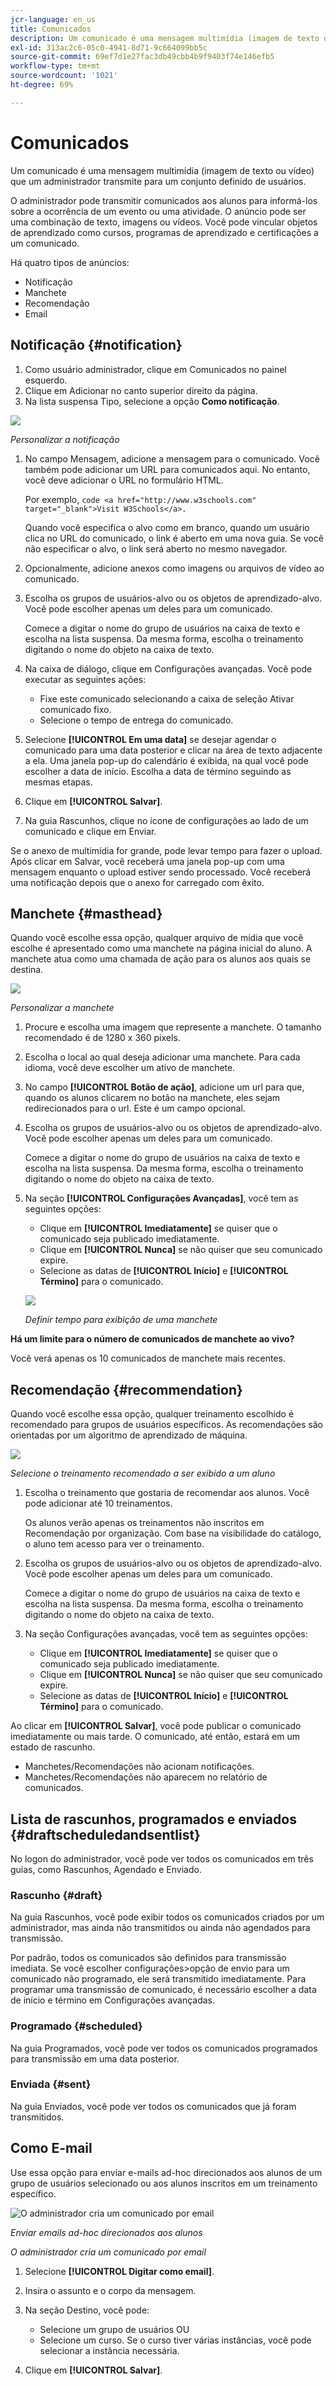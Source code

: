 ```yaml
---
jcr-language: en_us
title: Comunicados
description: Um comunicado é uma mensagem multimídia (imagem de texto ou vídeo) que um administrador transmite para um conjunto definido de usuários.
exl-id: 313ac2c6-05c0-4941-8d71-9c664099bb5c
source-git-commit: 69ef7d1e27fac3db49cbb4b9f9403f74e146efb5
workflow-type: tm+mt
source-wordcount: '1021'
ht-degree: 69%

---
```


# Comunicados

Um comunicado é uma mensagem multimídia (imagem de texto ou vídeo) que um administrador transmite para um conjunto definido de usuários.

O administrador pode transmitir comunicados aos alunos para informá-los sobre a ocorrência de um evento ou uma atividade. O anúncio pode ser uma combinação de texto, imagens ou vídeos. Você pode vincular objetos de aprendizado como cursos, programas de aprendizado e certificações a um comunicado.

Há quatro tipos de anúncios:

* Notificação
* Manchete
* Recomendação
* Email

## Notificação {#notification}

1. Como usuário administrador, clique em Comunicados no painel esquerdo.
1. Clique em Adicionar no canto superior direito da página.
1. Na lista suspensa Tipo, selecione a opção **Como notificação**.

![](assets/as-notofocation.png)

*Personalizar a notificação*

1. No campo Mensagem, adicione a mensagem para o comunicado. Você também pode adicionar um URL para comunicados aqui. No entanto, você deve adicionar o URL no formulário HTML.

   Por exemplo, `code <a href="http://www.w3schools.com" target="_blank">Visit W3Schools</a>.`

   Quando você especifica o alvo como em branco, quando um usuário clica no URL do comunicado, o link é aberto em uma nova guia. Se você não especificar o alvo, o link será aberto no mesmo navegador.

1. Opcionalmente, adicione anexos como imagens ou arquivos de vídeo ao comunicado.
1. Escolha os grupos de usuários-alvo ou os objetos de aprendizado-alvo. Você pode escolher apenas um deles para um comunicado.

   Comece a digitar o nome do grupo de usuários na caixa de texto e escolha na lista suspensa. Da mesma forma, escolha o treinamento digitando o nome do objeto na caixa de texto.

1. Na caixa de diálogo, clique em Configurações avançadas. Você pode executar as seguintes ações:

   * Fixe este comunicado selecionando a caixa de seleção Ativar comunicado fixo.
   * Selecione o tempo de entrega do comunicado.

1. Selecione **[!UICONTROL Em uma data]** se desejar agendar o comunicado para uma data posterior e clicar na área de texto adjacente a ela. Uma janela pop-up do calendário é exibida, na qual você pode escolher a data de início. Escolha a data de término seguindo as mesmas etapas.
1. Clique em **[!UICONTROL Salvar]**.
1. Na guia Rascunhos, clique no ícone de configurações ao lado de um comunicado e clique em Enviar.

Se o anexo de multimídia for grande, pode levar tempo para fazer o upload. Após clicar em Salvar, você receberá uma janela pop-up com uma mensagem enquanto o upload estiver sendo processado. Você receberá uma notificação depois que o anexo for carregado com êxito.

## Manchete {#masthead}

Quando você escolhe essa opção, qualquer arquivo de mídia que você escolhe é apresentado como uma manchete na página inicial do aluno. A manchete atua como uma chamada de ação para os alunos aos quais se destina.

![](assets/masthead-announcement.png)

*Personalizar a manchete*

1. Procure e escolha uma imagem que represente a manchete. O tamanho recomendado é de 1280 x 360 pixels.
1. Escolha o local ao qual deseja adicionar uma manchete. Para cada idioma, você deve escolher um ativo de manchete.
1. No campo **[!UICONTROL Botão de ação]**, adicione um url para que, quando os alunos clicarem no botão na manchete, eles sejam redirecionados para o url. Este é um campo opcional.
1. Escolha os grupos de usuários-alvo ou os objetos de aprendizado-alvo. Você pode escolher apenas um deles para um comunicado.

   Comece a digitar o nome do grupo de usuários na caixa de texto e escolha na lista suspensa. Da mesma forma, escolha o treinamento digitando o nome do objeto na caixa de texto.

1. Na seção **[!UICONTROL Configurações Avançadas]**, você tem as seguintes opções:

   * Clique em **[!UICONTROL Imediatamente]** se quiser que o comunicado seja publicado imediatamente.
   * Clique em **[!UICONTROL Nunca]** se não quiser que seu comunicado expire.
   * Selecione as datas de **[!UICONTROL Início]** e **[!UICONTROL Término]** para o comunicado.

   ![](assets/advanced-settings.png)

   *Definir tempo para exibição de uma manchete*

**Há um limite para o número de comunicados de manchete ao vivo?**

Você verá apenas os 10 comunicados de manchete mais recentes.

## Recomendação {#recommendation}

Quando você escolhe essa opção, qualquer treinamento escolhido é recomendado para grupos de usuários específicos. As recomendações são orientadas por um algoritmo de aprendizado de máquina.

![](assets/recommendation-announcement.png)

*Selecione o treinamento recomendado a ser exibido a um aluno*

1. Escolha o treinamento que gostaria de recomendar aos alunos. Você pode adicionar até 10 treinamentos.

   Os alunos verão apenas os treinamentos não inscritos em Recomendação por organização. Com base na visibilidade do catálogo, o aluno tem acesso para ver o treinamento.

1. Escolha os grupos de usuários-alvo ou os objetos de aprendizado-alvo. Você pode escolher apenas um deles para um comunicado.

   Comece a digitar o nome do grupo de usuários na caixa de texto e escolha na lista suspensa. Da mesma forma, escolha o treinamento digitando o nome do objeto na caixa de texto.

1. Na seção Configurações avançadas, você tem as seguintes opções:

   * Clique em **[!UICONTROL Imediatamente]** se quiser que o comunicado seja publicado imediatamente.
   * Clique em **[!UICONTROL Nunca]** se não quiser que seu comunicado expire.
   * Selecione as datas de **[!UICONTROL Início]** e **[!UICONTROL Término]** para o comunicado.

   <!--![](assets/advanced-settings.png)-->

Ao clicar em **[!UICONTROL Salvar]**, você pode publicar o comunicado imediatamente ou mais tarde. O comunicado, até então, estará em um estado de rascunho.

* Manchetes/Recomendações não acionam notificações.
* Manchetes/Recomendações não aparecem no relatório de comunicados.

## Lista de rascunhos, programados e enviados {#draftscheduledandsentlist}

No logon do administrador, você pode ver todos os comunicados em três guias, como Rascunhos, Agendado e Enviado.

<!--![](assets/three-tabs-announcement1.png)-->

### Rascunho {#draft}

Na guia Rascunhos, você pode exibir todos os comunicados criados por um administrador, mas ainda não transmitidos ou ainda não agendados para transmissão.

Por padrão, todos os comunicados são definidos para transmissão imediata. Se você escolher configurações>opção de envio para um comunicado não programado, ele será transmitido imediatamente. Para programar uma transmissão de comunicado, é necessário escolher a data de início e término em Configurações avançadas.

### Programado {#scheduled}

Na guia Programados, você pode ver todos os comunicados programados para transmissão em uma data posterior.

### Enviada {#sent}

Na guia Enviados, você pode ver todos os comunicados que já foram transmitidos.

## Como E-mail

Use essa opção para enviar e-mails ad-hoc direcionados aos alunos de um grupo de usuários selecionado ou aos alunos inscritos em um treinamento específico.

![O administrador cria um comunicado por email](assets/email-announcement-admin.png)

*Enviar emails ad-hoc direcionados aos alunos*

*O administrador cria um comunicado por email*

1. Selecione **[!UICONTROL Digitar como email]**.
1. Insira o assunto e o corpo da mensagem.
1. Na seção Destino, você pode:

   * Selecione um grupo de usuários OU
   * Selecione um curso. Se o curso tiver várias instâncias, você pode selecionar a instância necessária.

1. Clique em **[!UICONTROL Salvar]**.
